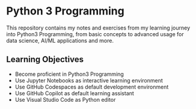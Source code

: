 # Python 3 Programming

This repository contains my notes and exercises from my learning journey into Python3 Programming, from basic concepts to advanced usage for data science, AI/ML applications and more.

## Learning Objectives
- Become proficient in Python3 Programming 
- Use Jupyter Notebooks as interactive learning environment
- Use GitHub Codespaces as default development environment
- Use GitHub Copilot as default learning assistant
- Use Visual Studio Code as Python editor